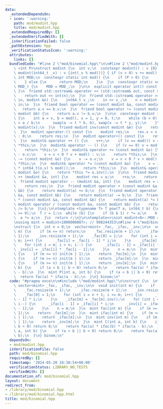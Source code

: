 ```yaml
---
data:
  _extendedDependsOn:
  - icon: ':warning:'
    path: mod/modint.hpp
    title: mod/modint.hpp
  _extendedRequiredBy: []
  _extendedVerifiedWith: []
  _isVerificationFailed: false
  _pathExtension: hpp
  _verificationStatusIcon: ':warning:'
  attributes:
    links: []
  bundledCode: "#line 2 \"mod/binomial.hpp\"\n\n#line 2 \"mod/modint.hpp\"\n\ntemplate\
    \ <int P>\nstruct modint {\n  int v;\n  constexpr modint() : v {0} {}\n  constexpr\
    \ modint(int64_t _v) : v {int(_v % mod())} { if (v < 0) v += mod(); }\n\n  static\
    \ int MOD;\n  constexpr static int mod() {\n    if (P > 0) {\n      return P;\n\
    \    } else {\n      return MOD;\n    }\n  }\n  constexpr static void set_mod(int\
    \ MOD_) {\n    MOD = MOD_;\n  }\n\n  explicit operator int() const { return v;\
    \ }\n  friend std::ostream& operator << (std::ostream& out, const modint &n) {\n\
    \    return out << int(n);\n  }\n  friend std::istream& operator >> (std::istream&\
    \ in, modint &n) {\n    int64_t v_;\n    in >> v_;\n    n = modint(v_);\n    return\
    \ in;\n  }\n  friend bool operator == (const modint &a, const modint &b) {\n \
    \   return a.v == b.v;\n  }\n  friend bool operator != (const modint &a, const\
    \ modint &b) {\n    return a.v != b.v;\n  }\n\n  constexpr modint inv() const\
    \ {\n    int a = v, b = mod(), x = 1, y = 0, t;\n    while (b > 0) {\n      t\
    \ = a / b;\n      swap(a -= t * b, b), swap(x -= t * y, y);\n    }\n    return\
    \ modint(x);\n  }\n  friend modint inv(const modint &m) {\n    return m.inv();\n\
    \  }\n  modint operator-() const {\n    modint res;\n    res.v = v ? mod() - v\
    \ : 0;\n    return res;\n  }\n  modint operator+() const {\n    return modint(*this);\n\
    \  }\n  modint& operator ++ () {\n    v++;\n    if (v == mod()) v = 0;\n    return\
    \ *this;\n  }\n  modint& operator -- () {\n    if (v == 0) v = mod();\n    v--;\n\
    \    return *this;\n  }\n  modint& operator += (const modint &o) {\n    v -= mod()\
    \ - o.v;\n    v = v < 0 ? v + mod() : v;\n    return *this;\n  }\n  modint& operator\
    \ -= (const modint &o) {\n    v -= o.v;\n    v = v < 0 ? v + mod() : v;\n    return\
    \ *this;\n  }\n  modint& operator *= (const modint &o) {\n    v = int(int64_t(v)\
    \ * int64_t(o.v) % mod());\n    return *this;\n  }\n  modint& operator /= (const\
    \ modint &o) {\n    return *this *= o.inv();\n  }\n\n  friend modint operator\
    \ ++ (modint &a, int) {\n    modint res = a;\n    ++a;\n    return res;\n  }\n\
    \  friend modint operator -- (modint &a, int) {\n    modint res = a;\n    --a;\n\
    \    return res;\n  }\n  friend modint operator + (const modint &a, const modint\
    \ &b) {\n    return modint(a) += b;\n  }\n  friend modint operator - (const modint\
    \ &a, const modint &b) {\n    return modint(a) -= b;\n  }\n  friend modint operator\
    \ * (const modint &a, const modint &b) {\n    return modint(a) *= b;\n  }\n  friend\
    \ modint operator / (const modint &a, const modint &b) {\n    return modint(a)\
    \ /= b;\n  }\n};\n\ntemplate <typename T> T pow(T a, int64_t b) {\n\tassert(b\
    \ >= 0);\n  T r = 1;\n  while (b) {\n    if (b & 1) r *= a;\n    b >>= 1;\n  \
    \  a *= a;\n  }\n  return r;\n}\n\ntemplate<>\nint modint<0>::MOD = 998244353;\n\
    \nusing mint = modint<1000000007>; // 998244353\n#line 4 \"mod/binomial.hpp\"\n\
    \nstruct {\n  int n = 0;\n  vector<mint> _fac, _ifac, _inv;\n\n  void init(int\
    \ m) {\n    if (m <= n) return;\n    _fac.resize(m + 1);\n    _ifac.resize(m +\
    \ 1);\n    _inv.resize(m + 1);\n    _fac[0] = 1;\n    for (int i = n + 1; i <=\
    \ m; i++) {\n      _fac[i] = _fac[i - 1] * i;\n    }\n    _ifac[m] = _fac[m].inv();\n\
    \    for (int i = m; i > n; i--) {\n      _ifac[i - 1] = _ifac[i] * i;\n     \
    \ _inv[i] = _ifac[i] * _fac[i - 1];\n    }\n    n = m;\n  }\n  mint fac(int m)\
    \ {\n    if (m >= n) init(m | 1);\n    return _fac[m];\n  }\n  mint ifac(int m)\
    \ {\n    if (m >= n) init(m | 1);\n    return _ifac[m];\n  }\n  mint inv(int m)\
    \ {\n    if (m >= n) init(m | 1);\n    return _inv[m];\n  }\n  mint C(int a, int\
    \ b) {\n    if (a < b || b < 0) return 0;\n    return fac(a) * ifac(b) * ifac(a\
    \ - b);\n  }\n  mint P(int a, int b) {\n    if (a < b || b < 0) return 0;\n  \
    \  return fac(a) * ifac(a - b);\n  }\n} binom;\n"
  code: "#pragma once\n\n#include \"mod/modint.hpp\"\n\nstruct {\n  int n = 0;\n \
    \ vector<mint> _fac, _ifac, _inv;\n\n  void init(int m) {\n    if (m <= n) return;\n\
    \    _fac.resize(m + 1);\n    _ifac.resize(m + 1);\n    _inv.resize(m + 1);\n\
    \    _fac[0] = 1;\n    for (int i = n + 1; i <= m; i++) {\n      _fac[i] = _fac[i\
    \ - 1] * i;\n    }\n    _ifac[m] = _fac[m].inv();\n    for (int i = m; i > n;\
    \ i--) {\n      _ifac[i - 1] = _ifac[i] * i;\n      _inv[i] = _ifac[i] * _fac[i\
    \ - 1];\n    }\n    n = m;\n  }\n  mint fac(int m) {\n    if (m >= n) init(m |\
    \ 1);\n    return _fac[m];\n  }\n  mint ifac(int m) {\n    if (m >= n) init(m\
    \ | 1);\n    return _ifac[m];\n  }\n  mint inv(int m) {\n    if (m >= n) init(m\
    \ | 1);\n    return _inv[m];\n  }\n  mint C(int a, int b) {\n    if (a < b ||\
    \ b < 0) return 0;\n    return fac(a) * ifac(b) * ifac(a - b);\n  }\n  mint P(int\
    \ a, int b) {\n    if (a < b || b < 0) return 0;\n    return fac(a) * ifac(a -\
    \ b);\n  }\n} binom;\n"
  dependsOn:
  - mod/modint.hpp
  isVerificationFile: false
  path: mod/binomial.hpp
  requiredBy: []
  timestamp: '2024-05-20 18:30:54+08:00'
  verificationStatus: LIBRARY_NO_TESTS
  verifiedWith: []
documentation_of: mod/binomial.hpp
layout: document
redirect_from:
- /library/mod/binomial.hpp
- /library/mod/binomial.hpp.html
title: mod/binomial.hpp
---
```

